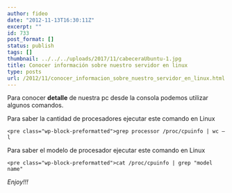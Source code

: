 ```yaml
---
author: fideo
date: "2012-11-13T16:30:11Z"
excerpt: ""
id: 733
post_format: []
status: publish
tags: []
thumbnail: ../../../uploads/2017/11/cabeceraUbuntu-1.jpg
title: Conocer información sobre nuestro servidor en linux
type: posts
url: /2012/11/conocer_informacion_sobre_nuestro_servidor_en_linux.html
---
```

Para conocer **detalle** de nuestra pc desde la consola podemos utilizar algunos comandos.

Para saber la cantidad de procesadores ejecutar este comando en Linux

```
<pre class="wp-block-preformatted">grep processor /proc/cpuinfo | wc –l
```

Para saber el modelo de procesador ejecutar este comando en Linux

```
<pre class="wp-block-preformatted">cat /proc/cpuinfo | grep "model name"
```

*Enjoy!!!*
